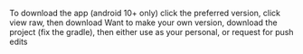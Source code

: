 To download the app (android 10+ only) click the preferred version, click view raw, then download
Want to make your own version, download the project (fix the gradle), then either use as your personal, or request for push edits

